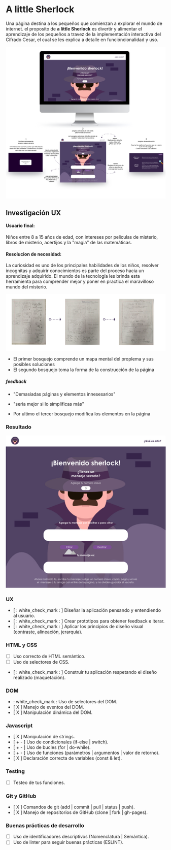 # A little Sherlock

Una pàgina destina a los pequeños que comienzan a explorar el mundo de internet. el proposito de **a little Sherlock** es divertir y alimentar el aprendizaje de los pequeños a travez de la implementación interactiva del Cifrado Cesar, el cual se les explica a detalle en funcióncionalidad y uso.

![imagen final](https://github.com/IrisFyD/CDMX009-cipher/blob/master/asset/Maquetado-03.png?raw=true)
## Investigación UX

#### Usuario final:
Niños entre 8 a 15 años de edad, con intereses por peliculas de misterio, libros de misterio, acertijos y la "magia" de las matemáticas.

#### Resolucion de necesidad:
La curiosidad es uno de los principales habilidades de los niños, resolver incognitas y adquirir conocimientos es parte del proceso hacia un aprendizaje adquirido. El mundo de la tecnología les brinda esta herramienta para comprender mejor y poner en practica el maravilloso mundo del misterio.

![Prototipado](https://github.com/IrisFyD/CDMX009-cipher/blob/master/asset/Maquetado-02.png?raw=true)

- El primer bosquejo comprende un mapa mental del proplema y sus posibles soluciones
- El segundo bosquejo toma la forma de la construcción de la página

##### feedback
- "Demasiadas páginas y elementos innesesarios"
- "seria mejor si lo simplificas más"

- Por ultimo el tercer bosquejo modifica los elementos en la página

### Resultado

![resultado](https://github.com/IrisFyD/CDMX009-cipher/blob/master/asset/2.jpg?raw=true)


### UX

- [ : white_check_mark : ] Diseñar la aplicación pensando y entendiendo al usuario.
- [ : white_check_mark : ] Crear prototipos para obtener feedback e iterar.
- [ : white_check_mark : ] Aplicar los principios de diseño visual (contraste, alineación, jerarquía).

### HTML y CSS

- [ ] Uso correcto de HTML semántico.
- [ ] Uso de selectores de CSS.
- [ : white_check_mark : ] Construir tu aplicación respetando el diseño realizado (maquetación).

### DOM

- : white_check_mark : Uso de selectores del DOM.
- [ X ] Manejo de eventos del DOM.
- [ X ] Manipulación dinámica del DOM.

### Javascript

- [ X ] Manipulación de strings.
- [ + - ] Uso de condicionales (if-else | switch).
- [ + - ] Uso de bucles (for | do-while).    
- [ + - ] Uso de funciones (parámetros | argumentos | valor de retorno).
- [ X ] Declaración correcta de variables (const & let).

### Testing
- [ ] Testeo de tus funciones.

### Git y GitHub
- [ X ] Comandos de git (add | commit | pull | status | push).
- [ X ] Manejo de repositorios de GitHub (clone | fork | gh-pages).

### Buenas prácticas de desarrollo
- [ ] Uso de identificadores descriptivos (Nomenclatura | Semántica).
- [ ] Uso de linter para seguir buenas prácticas (ESLINT).
